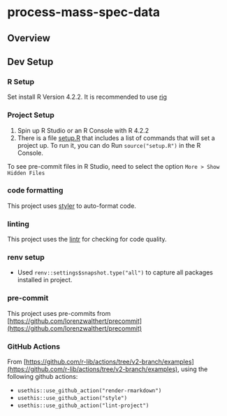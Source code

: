 # process-mass-spec-data

## Overview

## Dev Setup

### R Setup

Set install R Version 4.2.2. It is recommended to use [rig](https://github.com/r-lib/rig)

### Project Setup

1. Spin up R Studio or an R Console with R 4.2.2
2. There is a file [setup.R](./setup.R) that includes a list of commands that will set a project up. To run it, you can do Run `source("setup.R")` in the R Console.

To see pre-commit files in R Studio, need to select the option `More > Show Hidden Files`

### code formatting

This project uses [styler](https://styler.r-lib.org/) to auto-format code.

### linting

This project uses the [lintr](https://github.com/r-lib/lintr) for checking for code quality.

### renv setup

* Used `renv::settings$snapshot.type("all")` to capture all packages installed in project.

### pre-commit

This project uses pre-commits from [https://github.com/lorenzwalthert/precommit](https://github.com/lorenzwalthert/precommit)

### GitHub Actions

From [https://github.com/r-lib/actions/tree/v2-branch/examples](https://github.com/r-lib/actions/tree/v2-branch/examples), using the following github actions:

* `usethis::use_github_action("render-rmarkdown")`
* `usethis::use_github_action("style")`
* `usethis::use_github_action("lint-project")`
